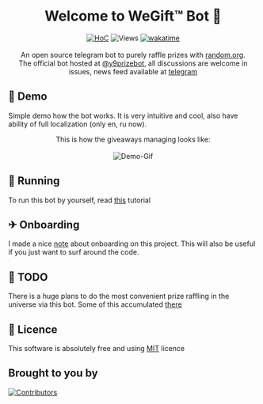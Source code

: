 <!--suppress HtmlDeprecatedAttribute -->
<!-- I don't want to use css in readme 🙈 -->

<h1 align="center">Welcome to WeGift™ Bot 👋</h1>
<p align="center">
    <a href="https://www.codacy.com/gh/y9san9/prizebot/dashboard?
    <a href="https://hitsofcode.com/github/y9san9/prizebot/view?branch=dev"><img alt="HoC" src="https://hitsofcode.com/github/y9san9/prizebot?branch=dev"/></a>
    <img src="https://hits.seeyoufarm.com/api/count/incr/badge.svg?url=https://github.com/y9san9/prizebot&title=views%20daily/total" alt="Views" />
    <a href="https://wakatime.com/badge/github/y9san9/prizebot"><img src="https://wakatime.com/badge/github/y9san9/prizebot.svg" alt="wakatime"/></a>
    <br><br>
    An open source telegram bot to purely raffle prizes with <a href="https://random.org">random.org</a>. <br>
    The official bot hosted at <a href="https://t.me/y9prizebot">@y9prizebot</a>, all discussions are welcome in issues, news feed available at <a href="https://t.me/prizebot_feed">telegram</a>
</p>

## 👀 Demo
Simple demo how the bot works. It is very intuitive and cool, also have ability of full localization (only en, ru now).

<p align="center">
    This is how the giveaways managing looks like:<br><br>
    <img alt="Demo-Gif" src="https://user-images.githubusercontent.com/46930374/113611429-2ca0f800-9657-11eb-8908-d11ff248c939.gif"/>
</p>

## 🚀 Running
To run this bot by yourself, read [this](docs/RUNNING.md) tutorial

## ✈ Onboarding
I made a nice [note](docs/ONBOARDING.md) about onboarding on this project. This will also be useful if you just want to surf around the code. 

## 🚩 TODO
There is a huge plans to do the most convenient prize raffling in the universe via this bot. Some of this accumulated [there](https://github.com/y9san9/prizebot/milestone/1)

## 📖 Licence
This software is absolutely free and using [MIT](https://github.com/BankwayGroup/wegift/blob/main/LICENSE) licence

## Brought to you by

<a href="https://github.com/bankwaygroup">
  <img src="https://telegra.ph/file/65635d544d5144368b292.jpg" alt="Contributors"/>
</a>
